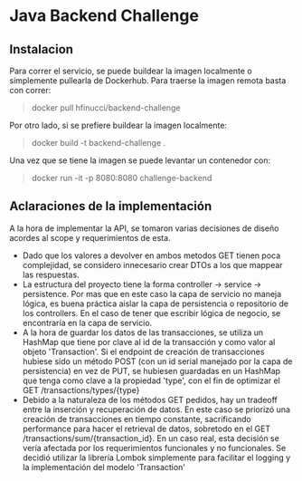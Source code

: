 # Java Backend Challenge

## Instalacion
Para correr el servicio, se puede buildear la imagen localmente o simplemente pullearla de Dockerhub. Para traerse la imagen remota basta con correr:
> docker pull hfinucci/backend-challenge

Por otro lado, si se prefiere buildear la imagen localmente:
>docker build -t backend-challenge .

Una vez que se tiene la imagen se puede levantar un contenedor con:
>docker run -it -p 8080:8080 challenge-backend

## Aclaraciones de la implementación

A la hora de implementar la API, se tomaron varias decisiones de diseño acordes al scope y requerimientos de esta.

- Dado que los valores a devolver en ambos metodos GET tienen poca complejidad, se considero innecesario crear DTOs a los que mappear las respuestas.
- La estructura del proyecto tiene la forma controller -> service -> persistence. Por mas que en este caso la capa de servicio no maneja lógica, es buena práctica aislar la capa de persistencia o repositorio de los controllers. En el caso de tener que escribir lógica de negocio, se encontraría en la capa de servicio.
- A la hora de guardar los datos de las transacciones, se utiliza un HashMap que tiene por clave al id de la transacción y como valor al objeto 'Transaction'. Si el endpoint de creación de transacciones hubiese sido un método POST (con un id serial manejado por la capa de persistencia) en vez de PUT, se hubiesen guardadas en un HashMap que tenga como clave a la propiedad 'type', con el fin de optimizar el GET /transactions/types/{type}
- Debido a la naturaleza de los métodos GET pedidos, hay un tradeoff entre la inserción y recuperación de datos. En este caso se priorizó una creación de transacciones en tiempo constante, sacrificando performance para hacer el retrieval de datos, sobretodo en el GET /transactions/sum/{transaction_id}. En un caso real, esta decisión se vería afectada por los requerimientos funcionales y no funcionales.
Se decidió utilizar la librería Lombok simplemente para facilitar el logging y la implementación del modelo 'Transaction'